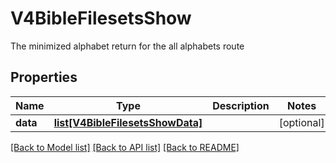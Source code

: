 # V4BibleFilesetsShow

The minimized alphabet return for the all alphabets route
## Properties
Name | Type | Description | Notes
------------ | ------------- | ------------- | -------------
**data** | [**list[V4BibleFilesetsShowData]**](V4BibleFilesetsShowData.md) |  | [optional] 

[[Back to Model list]](../README.md#documentation-for-models) [[Back to API list]](../README.md#documentation-for-api-endpoints) [[Back to README]](../README.md)


